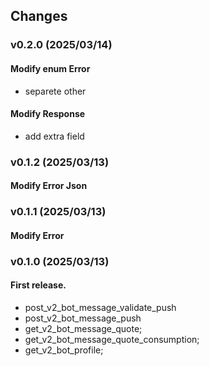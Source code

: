 ## Changes

### v0.2.0 (2025/03/14)
#### Modify enum Error
- separete other
#### Modify Response
- add extra field

### v0.1.2 (2025/03/13)
#### Modify Error Json

### v0.1.1 (2025/03/13)
#### Modify Error

### v0.1.0 (2025/03/13)
#### First release.
- post_v2_bot_message_validate_push
- post_v2_bot_message_push
- get_v2_bot_message_quote;
- get_v2_bot_message_quote_consumption;
- get_v2_bot_profile;